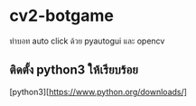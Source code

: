 # cv2-botgame
ทำบอท auto click ด้วย pyautogui และ opencv

## ติดตั้ง python3 ให้เรียบร้อย
[python3][https://www.python.org/downloads/]
